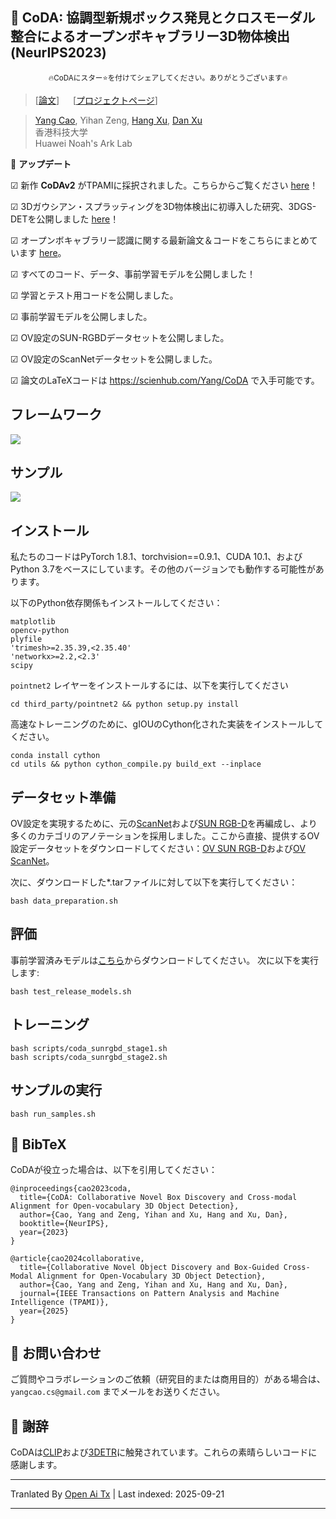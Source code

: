 
## :book: CoDA: 協調型新規ボックス発見とクロスモーダル整合によるオープンボキャブラリー3D物体検出 (NeurIPS2023)
<p align="center">
  <small> 🔥CoDAにスター⭐を付けてシェアしてください。ありがとうございます🔥 </small>
</p>

> [[論文](https://arxiv.org/abs/2310.02960)] &emsp; [[プロジェクトページ](https://yangcaoai.github.io/publications/CoDA.html)] <br>
<!-- > [Yang Cao](https://yangcaoai.github.io/), Yihan Zeng, [Hang Xu](https://xuhangcn.github.io/), [Dan Xu](https://www.danxurgb.net) <br> -->
<!-- > 香港科技大学、Huawei Noah's Ark Lab -->
> [Yang Cao](https://yangcaoai.github.io/), Yihan Zeng, [Hang Xu](https://xuhangcn.github.io/), [Dan Xu](https://www.danxurgb.net) <br>
> 香港科技大学<br>
> Huawei Noah's Ark Lab

:triangular_flag_on_post: **アップデート**  

&#9745; 新作 **CoDAv2** がTPAMIに採択されました。こちらからご覧ください [here](https://arxiv.org/pdf/2406.00830v2)！

&#9745; 3Dガウシアン・スプラッティングを3D物体検出に初導入した研究、3DGS-DETを公開しました [here](https://arxiv.org/pdf/2410.01647)！

&#9745; オープンボキャブラリー認識に関する最新論文＆コードをこちらにまとめています [here](https://github.com/yangcaoai/Awesome-Open-Vocabulary-Perception)。

&#9745; すべてのコード、データ、事前学習モデルを公開しました！

&#9745; 学習とテスト用コードを公開しました。

&#9745; 事前学習モデルを公開しました。

&#9745; OV設定のSUN-RGBDデータセットを公開しました。  

&#9745; OV設定のScanNetデータセットを公開しました。

&#9745; 論文のLaTeXコードは https://scienhub.com/Yang/CoDA で入手可能です。

## フレームワーク  
<img src="https://raw.githubusercontent.com/yangcaoai/CoDA_NeurIPS2023/main/assets/ov3d_det.png">

## サンプル  
<img src="https://raw.githubusercontent.com/yangcaoai/CoDA_NeurIPS2023/main/assets/CoDA_sup_fig0_v3_cropped_compressed_v2.jpg">

## インストール
私たちのコードはPyTorch 1.8.1、torchvision==0.9.1、CUDA 10.1、およびPython 3.7をベースにしています。その他のバージョンでも動作する可能性があります。

以下のPython依存関係もインストールしてください：

```
matplotlib
opencv-python
plyfile
'trimesh>=2.35.39,<2.35.40'
'networkx>=2.2,<2.3'
scipy
```

`pointnet2` レイヤーをインストールするには、以下を実行してください

```
cd third_party/pointnet2 && python setup.py install
```

高速なトレーニングのために、gIOUのCython化された実装をインストールしてください。
```
conda install cython
cd utils && python cython_compile.py build_ext --inplace
```

## データセット準備

OV設定を実現するために、元の[ScanNet](https://github.com/facebookresearch/votenet/tree/main/scannet)および[SUN RGB-D](https://github.com/facebookresearch/votenet/tree/main/sunrgbd)を再編成し、より多くのカテゴリのアノテーションを採用しました。ここから直接、提供するOV設定データセットをダウンロードしてください：[OV SUN RGB-D](https://huggingface.co/datasets/YangCaoCS/Open-Vocabulary-SUN-RGBD)および[OV ScanNet](https://hkustconnect-my.sharepoint.com/:f:/g/personal/ycaobd_connect_ust_hk/EsqoPe7-VFxOlY0a-v1-vPwBSiEHoGRTgK5cLIhnjyXiEQ?e=jY7nKT)。

次に、ダウンロードした*.tarファイルに対して以下を実行してください：
```
bash data_preparation.sh
```

## 評価
事前学習済みモデルは[こちら](https://drive.google.com/file/d/1fTKX1ML5u8jJ249GwAYqdCZGs941907H/view?usp=drive_link)からダウンロードしてください。
次に以下を実行します:
```
bash test_release_models.sh
```

## トレーニング
```
bash scripts/coda_sunrgbd_stage1.sh
bash scripts/coda_sunrgbd_stage2.sh
```
## サンプルの実行
```
bash run_samples.sh
```

## :scroll: BibTeX
CoDAが役立った場合は、以下を引用してください：
```
@inproceedings{cao2023coda,
  title={CoDA: Collaborative Novel Box Discovery and Cross-modal Alignment for Open-vocabulary 3D Object Detection},
  author={Cao, Yang and Zeng, Yihan and Xu, Hang and Xu, Dan},
  booktitle={NeurIPS},
  year={2023}
}

@article{cao2024collaborative,
  title={Collaborative Novel Object Discovery and Box-Guided Cross-Modal Alignment for Open-Vocabulary 3D Object Detection},
  author={Cao, Yang and Zeng, Yihan and Xu, Hang and Xu, Dan},
  journal={IEEE Transactions on Pattern Analysis and Machine Intelligence (TPAMI)},
  year={2025}
}
```

## :e-mail: お問い合わせ

ご質問やコラボレーションのご依頼（研究目的または商用目的）がある場合は、`yangcao.cs@gmail.com` までメールをお送りください。

## :scroll: 謝辞
CoDAは[CLIP](https://github.com/openai/CLIP)および[3DETR](https://github.com/facebookresearch/3detr)に触発されています。これらの素晴らしいコードに感謝します。


---

Tranlated By [Open Ai Tx](https://github.com/OpenAiTx/OpenAiTx) | Last indexed: 2025-09-21

---
